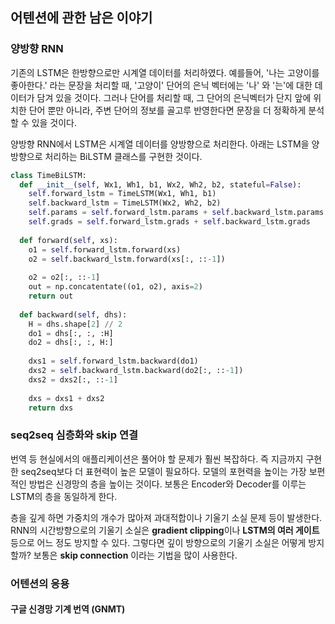 ## 어텐션에 관한 남은 이야기

### 양방향 RNN

기존의 LSTM은 한방향으로만 시계열 데이터를 처리하였다. 예를들어, '나는 고양이를 좋아한다.' 라는 문장을 처리할 때,
'고양이' 단어의 은닉 벡터에는 '나' 와 '는'에 대한 데이터가 담겨 있을 것이다. 그러나 단어를 처리할 때,
그 단어의 은닉벡터가 단지 앞에 위치한 단어 뿐만 아니라, 주변 단어의 정보를 골고루 반영한다면 문장을 더 정확하게
분석할 수 있을 것이다.

양방향 RNN에서 LSTM은 시계열 데이터를 양방향으로 처리한다. 아래는 LSTM을 양방향으로 처리하는 BiLSTM 클래스를 구현한 것이다.

```python
class TimeBiLSTM:
  def __init__(self, Wx1, Wh1, b1, Wx2, Wh2, b2, stateful=False):
    self.forward_lstm = TimeLSTM(Wx1, Wh1, b1)
    self.backward_lstm = TimeLSTM(Wx2, Wh2, b2)
    self.params = self.forward_lstm.params + self.backward_lstm.params
    self.grads = self.forward_lstm.grads + self.backward_lstm.grads
    
  def forward(self, xs):
    o1 = self.forward_lstm.forward(xs)
    o2 = self.backward_lstm.forward(xs[:, ::-1])
    
    o2 = o2[:, ::-1]
    out = np.concatentate((o1, o2), axis=2)
    return out
    
  def backward(self, dhs):
    H = dhs.shape[2] // 2
    do1 = dhs[:, :, :H]
    do2 = dhs[:, :, H:]
    
    dxs1 = self.forward_lstm.backward(do1)
    dxs2 = self.backward_lstm.backward(do2[:, ::-1])
    dxs2 = dxs2[:, ::-1]
    
    dxs = dxs1 + dxs2
    return dxs
```

### seq2seq 심층화와 skip 연결

번역 등 현실에서의 애플리케이션은 풀어야 할 문제가 훨씬 복잡하다. 즉 지금까지 구현한 seq2seq보다 더 표현력이 높은
모델이 필요하다. 모델의 포현력을 높이는 가장 보편적인 방법은 신경망의 층을 높이는 것이다. 보통은 Encoder와 Decoder를 이루는
LSTM의 층을 동일하게 한다.

층을 깊게 하면 가중치의 개수가 많아져 과대적합이나 기울기 소실 문제 등이 발생한다. RNN의 시간방향으로의 기울기 소실은
**gradient clipping**이나 **LSTM의 여러 게이트** 등으로 어느 정도 방지할 수 있다. 그렇다면 깊이 방향으로의 기울기 소실은 어떻게 방지할까?
보통은 **skip connection** 이라는 기법을 많이 사용한다.

### 어텐션의 응용

#### 구글 신경망 기계 번역 (GNMT)
